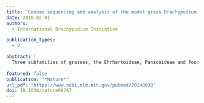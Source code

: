 ```yaml
---
title: 'Genome sequencing and analysis of the model grass Brachypodium distachyon'
date: 2010-02-01
authors:
  - International Brachypodium Initiative

publication_types:
  - 2

abstract: |
  Three subfamilies of grasses, the Ehrhartoideae, Panicoideae and Pooideae, provide the bulk of human nutrition and are poised to become major sources of renewable energy. Here we describe the genome sequence of the wild grass Brachypodium distachyon (Brachypodium), which is, to our knowledge, the first member of the Pooideae subfamily to be sequenced. Comparison of the Brachypodium, rice and sorghum genomes shows a precise history of genome evolution across a broad diversity of the grasses, and establishes a template for analysis of the large genomes of economically important pooid grasses such as wheat. The high-quality genome sequence, coupled with ease of cultivation and transformation, small size and rapid life cycle, will help Brachypodium reach its potential as an important model system for developing new energy and food crops.
  
featured: false
publication: "*Nature*"
url_pdf: "https://www.ncbi.nlm.nih.gov/pubmed/20148030"
doi: 10.1038/nature08747
---
```


